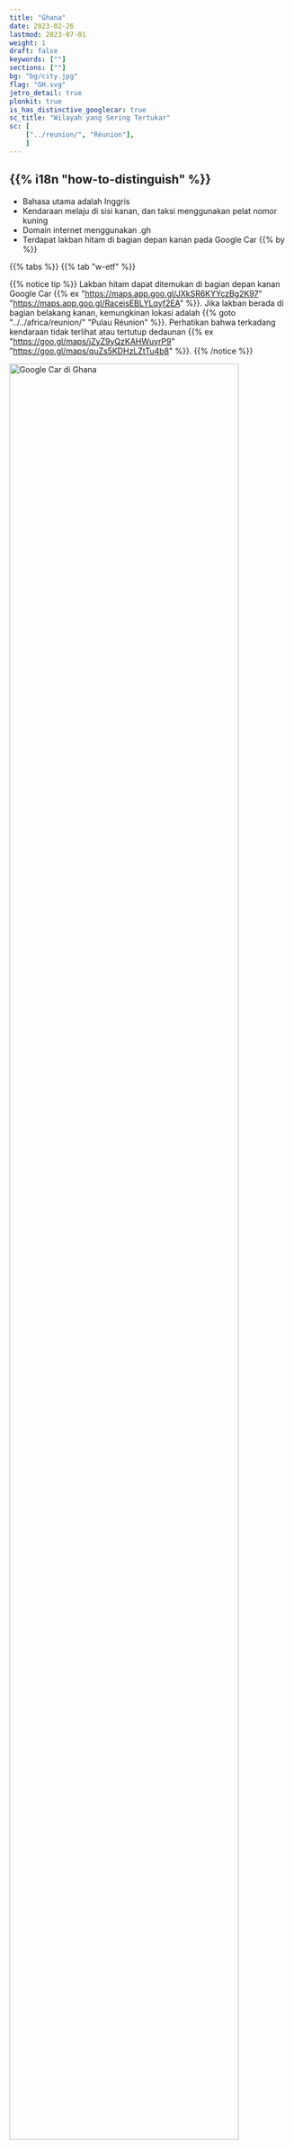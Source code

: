 ```yaml
---
title: "Ghana"
date: 2023-02-26
lastmod: 2023-07-01
weight: 1
draft: false
keywords: [""]
sections: [""]
bg: "bg/city.jpg"
flag: "GH.svg"
jetro_detail: true
plonkit: true
is_has_distinctive_googlecar: true
sc_title: "Wilayah yang Sering Tertukar"
sc: [
    ["../reunion/", "Réunion"],
    ]
---
```


<div class="main-desciption country-description">
    <h2 class="section-title">{{% i18n "how-to-distinguish" %}}</h2>
    <ul class="rule-list">
        <li>Bahasa utama adalah <span class="quiz">Inggris</span></li>
        <li>Kendaraan melaju di sisi <span class="quiz">kanan</span>, dan taksi menggunakan pelat nomor <span class="quiz">kuning</span></li>
        <li>Domain internet menggunakan <span class="quiz">.gh</span></li>
        <li>Terdapat <span class="quiz">lakban hitam di bagian depan kanan</span> pada Google Car {{% by %}}</li>
    </ul>
</div>

{{% tabs %}}
{{% tab "w-etf" %}}

{{% notice tip %}}
Lakban hitam dapat ditemukan di bagian depan kanan Google Car {{% ex "https://maps.app.goo.gl/JXkSR6KYYczBg2K97" "https://maps.app.goo.gl/RaceisEBLYLqyf2EA" %}}. Jika lakban berada di bagian belakang kanan, kemungkinan lokasi adalah {{% goto "../../africa/reunion/" "Pulau Réunion" %}}. Perhatikan bahwa terkadang kendaraan tidak terlihat atau tertutup dedaunan {{% ex "https://goo.gl/maps/jZyZ9yQzKAHWuyrP9" "https://goo.gl/maps/quZs5KDHzLZtTu4b8" %}}.
{{% /notice %}}

<div class="googlemap-if unclickable no-margin">
<img src="./google-car.jpg" width="90%" alt="Google Car di Ghana" />
</div>
<div class="googlemap-if unclickable no-margin">
<img src="./gc-bar.jpg" width="60%">
</div>

<div class="googlemap-if" style="font-size:0.8em;">
<a href="https://twitter.com/fortune_sibanda">@fortune_sibanda di Twitter</a>
</div>

{{% notice note %}}
Lakban hitam di bagian depan kanan harus terlihat saat melihat ke bawah.
{{% /notice %}}

<div class="googlemap-if no-margin">
<iframe src="https://www.google.com/maps/embed?pb=!4v1691936131460!6m8!1m7!1sgAvxIUWO5pIl0fftp9X35Q!2m2!1d4.911854235499209!2d-2.292108674069918!3f106.90794429100063!4f-89!5f0.4000000000000002" width="590" height="300" style="border:0;" allowfullscreen="" loading="lazy" referrerpolicy="no-referrer-when-downgrade"></iframe>
</div>

{{% notice tip %}}
Taksi di Ghana memiliki desain unik {{% ex "https://maps.app.goo.gl/zModPxBNsSaL1E5U6" "https://maps.app.goo.gl/36beJJUuYoXJtTT67" "https://maps.app.goo.gl/qF9yVfgunmUfd5pa9" "https://maps.app.goo.gl/kuyBAsBKBjKmrXaM9" "https://goo.gl/maps/iDyTpU2fepMEfKbv9" %}} dan menggunakan pelat nomor <span class="quiz">kuning</span>. Taksi tidak memiliki argo; tarif ditentukan melalui negosiasi saat naik (kecuali menggunakan Uber, yang tarifnya ditentukan sebelumnya).
{{% /notice %}}

<div class="googlemap-if unclickable">
<img src="./mitsubishi_taxi_ghana.jpg" width="90%" />
</div>

{{% notice tip %}}
Gerai kecil yang menjual lotere (biasanya berupa kotak merah, kuning, dan hijau) dapat ditemukan {{% ex "https://maps.app.goo.gl/vuNkZ3z83so7c7HF8" "https://maps.app.goo.gl/waKYXd4qzxuthe4Q6" %}} {{% ref "https://en.wikipedia.org/wiki/National_Lottery_Authority" "National Lottery Authority of Ghana" %}}. Lotere ini dikelola oleh pemerintah.
{{% /notice %}}

<div class="googlemap-if unclickable">
<a data-flickr-embed="true" href="https://www.flickr.com/photos/tossy_aka_toshi/14313740901/" title="Berjalan menuju Makola Market"><img src="https://live.staticflickr.com/5512/14313740901_d9d6f1f24f_c.jpg" width="800" height="533" alt="Berjalan menuju Makola Market"/></a><script async src="//embedr.flickr.com/assets/client-code.js" charset="utf-8"></script>
</div>

<div class="googlemap-if unclickable">
<img src="./National_Lottery_Authority_logo.jpg" width="200px" />
</div>

{{% /tab %}}
{{% tab "Google Car" %}}

<div class="googlemap-if">
<iframe src="https://www.google.com/maps/embed?pb=!4v1691936074659!6m8!1m7!1sbWjAaSiNj0iNokuIWgBQpA!2m2!1d7.193594791103338!2d-0.1592029517019!3f176.3866237572617!4f-5.728917588183265!5f1.6483086962926574" width="590" height="300" style="border:0;" allowfullscreen="" loading="lazy" referrerpolicy="no-referrer-when-downgrade"></iframe>
</div>

{{% /tab %}}
{{% /tabs %}}

<div class="main-desciption area-description">
    <h2 class="section-title">{{% i18n "narrow-down-the-area" %}}</h2>
    <ul class="rule-list">
        <li>Jenis pertanian dan vegetasi berbeda di tiap wilayah
            <ul>
                <li>Pohon kelapa sawit dan pisang lebih banyak ditemukan di bagian selatan</li>
                <li>Sumber data: <a href="https://ipad.fas.usda.gov/countrysummary/default.aspx?id=GH">Ghana Country Summary - U.S. Department of Agriculture (USDA)</a>; beberapa gambar telah diolah.</li>
            </ul>
        </li>
        <li>Kode area telepon dapat menunjukkan lokasi:
            <ul>
                <li>030: {{% goto "https://goo.gl/maps/Bc3AgoBwfVqxFiAX9" "Accra" map %}}</li>
                <li>031: {{% goto "https://goo.gl/maps/6hbLhfo6vwKkwpBN7" "Sekondi-Takoradi" map %}}</li>
                <li>032: {{% goto "https://goo.gl/maps/k9MbbESbqpcmh8A76" "Kumasi" map %}}</li>
                <li>037: {{% goto "https://goo.gl/maps/AQjBPcq9p8Dp1UHK8" "Tamale" map %}}</li>
            </ul>
        </li>
        <li>Semakin ke selatan, pohon kelapa dan vegetasi semakin padat. Bagian utara cenderung memiliki iklim sabana.</li>
    </ul>
</div>

{{% tabs %}}
{{% tab "Kelapa Sawit" %}}
<div class="googlemap-if unclickable">
<img src="./20230522-palm.png" width="70%" />
</div>
{{% notice tip %}}
Pohon kelapa sawit dan pisang lebih sering ditemukan di bagian selatan. Jika pohon ini tidak ditemukan, kemungkinan berada di wilayah utara.
{{% /notice %}}
{{% /tab %}}
{{% tab "Kode Area" %}}
<div class="googlemap-if unclickable">
<img src="./ghana_regional_phone_codes.jpg" alt="Kode Area Ghana" width="70%" />
</div>
{{% notice tip %}}
Meskipun menghafal kode area bisa membantu, kode ini jarang ditemukan di luar kota, dan lebih banyak digunakan untuk telepon rumah dibandingkan ponsel. Sebaiknya pelajari ciri khas vegetasi dan suasana setiap wilayah.
{{% /notice %}}
{{% /tab %}}
{{% tab "Vegetasi" %}}
<div class="googlemap-if unclickable">
<img src="./2023-09-02-20-28-52.png" alt="Vegetasi Ghana" width="500px" />
</div>

{{% notice tip %}}
Jika banyak area tanah yang terbuka atau semak belukar, kemungkinan berada di bagian utara dengan iklim sabana {{% ref "https://d1wqtxts1xzle7.cloudfront.net/57120260/Land_Use_and_Misuse_Human_Appropriation_20180802-5137-92o7ak-libre.pdf?1533217497=&response-content-disposition=inline%3B+filename%3DLand_Use_and_Misuse_Human_Appropriation.pdf&Expires=1693657799&Signature=EPz7LUYs-Gph~ht6xfQIYrg2~RCzjdm2R3cTQxBmzPU61diG~82GbDe3X~s21V~N9hSVDFCxND4FEIF~R58Mx6HaxFCpIvziLzQ6S5Fk9FH4WE4KINyoxz82kD6McTR0ksBqZ5ftFv~Sog~2svocE6Q1LCFXEPby6Rh2Lz0Fh6hHjMvTUWsycsxTzVmHb-P1Xr94mVN9maqkpMMCIa5rMwwAm2hVeJUCM4aPKq6Z1xR79HFC574wFF~daGENtBk-iQQeU6D5VJGGjgNmvYv6bQ1DqCiwNx~sZfjViro7MgPlGvK4AWHEY7p-pW~SUEslBtqfrbDTjRAxJNPkEqhBcg__&Key-Pair-Id=APKAJLOHF5GGSLRBV4ZA" "Appiah, Divine Odame, Balikisu Osman, and James Boafo. 『Land use and misuse; Human appropriation of land ecosystems services in Ghana.』 International Journal of Ecosystem 4.1 (2014): 24-33." %}}.
{{% /notice %}}
{{% /tab %}}
{{% /tabs %}}

<div class="main-desciption area-description">
    <ul class="rule-list">
        <li>Wilayah sekitar danau di tenggara cenderung bergunung-gunung.</li>
    </ul>
</div>

{{% tabs %}}
{{% tab "Wilayah Bergunung-Gunung" %}}
{{% notice tip %}}
Bagian putih pada peta ini menunjukkan daerah pegunungan {{% ex "https://maps.app.goo.gl/J5CKmYU4T4WuXnwF9" "https://maps.app.goo.gl/daef443oT3wCuJWu9" %}}.
{{% /notice %}}
<div class="googlemap-if unclickable no-margin">
<img src="./Ghana_physical_map.svg" width="70%" />
</div>
{{% /tab %}}
{{% /tabs %}}

{{% imgref %}}
<li><a href="https://twitter.com/fortune_sibanda/status/693167610054250496?s=20">*Tweet asli: "Google StreetView driving in Ghana started today. #MoreVim!" oleh @fortune_sibanda</a>, digunakan dengan izin.</li>
{{% /imgref %}}

